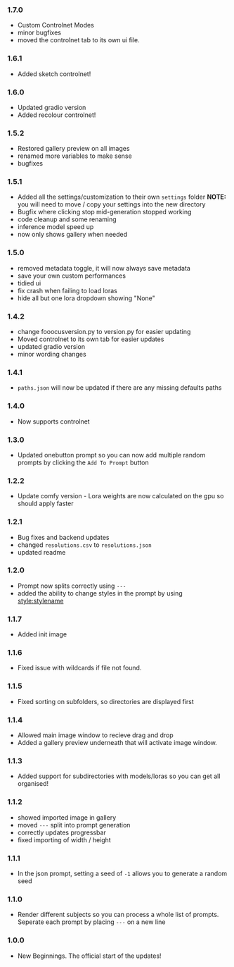 ### 1.7.0
* Custom Controlnet Modes
* minor bugfixes
* moved the controlnet tab to its own ui file.

### 1.6.1
* Added sketch controlnet!

### 1.6.0
* Updated gradio version
* Added recolour controlnet!

### 1.5.2
* Restored gallery preview on all images
* renamed more variables to make sense
* bugfixes

### 1.5.1
* Added all the settings/customization to their own `settings` folder **NOTE:** you will need to move / copy your settings into the new directory
* Bugfix where clicking stop mid-generation stopped working
* code cleanup and some renaming
* inference model speed up
* now only shows gallery when needed


### 1.5.0
* removed metadata toggle, it will now always save metadata
* save your own custom performances
* tidied ui
* fix crash when failing to load loras
* hide all but one lora dropdown showing "None"

### 1.4.2
* change fooocusversion.py to version.py for easier updating
* Moved controlnet to its own tab for easier updates
* updated gradio version
* minor wording changes

### 1.4.1
* `paths.json` will now be updated if there are any missing defaults paths

### 1.4.0
* Now supports controlnet

### 1.3.0
* Updated onebutton prompt so you can now add multiple random prompts by clicking the `Add To Prompt` button

### 1.2.2
* Update comfy version - Lora weights are now calculated on the gpu so should apply faster
### 1.2.1
* Bug fixes and backend updates
* changed `resolutions.csv` to `resolutions.json`
* updated readme

### 1.2.0
* Prompt now splits correctly using `---`
* added the ability to change styles in the prompt by using <style:stylename>

### 1.1.7
* Added init image

### 1.1.6
* Fixed issue with wildcards if file not found.

### 1.1.5
* Fixed sorting on subfolders, so directories are displayed first

### 1.1.4
* Allowed main image window to recieve drag and drop
* Added a gallery preview underneath that will activate image window.

### 1.1.3
* Added support for subdirectories with models/loras so you can get all organised!

### 1.1.2
* showed imported image in gallery 
* moved `---` split into prompt generation
* correctly updates progressbar
* fixed importing of width / height

### 1.1.1
*  In the json prompt, setting a seed of `-1` allows you to generate a random seed

### 1.1.0
*  Render different subjects so you can process a whole list of prompts. Seperate each prompt by placing `---` on a new line

### 1.0.0
* New Beginnings. The official start of the updates!

